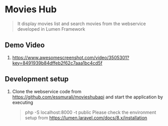 # Movies Hub
> It display movies list and search movies from the webservice developed in Lumen Framework
## Demo Video

1. <https://www.awesomescreenshot.com/video/3505301?key=8491939b84dffeb2f62c7aaa1bc4cd5f>

## Development setup
1. Clone the webservice code from <https://github.com/essmurali/movieshubapi> and start the application by executing
    > php -S localhost:8000 -t public
   Please check the environment setup from <https://lumen.laravel.com/docs/8.x/installation>
